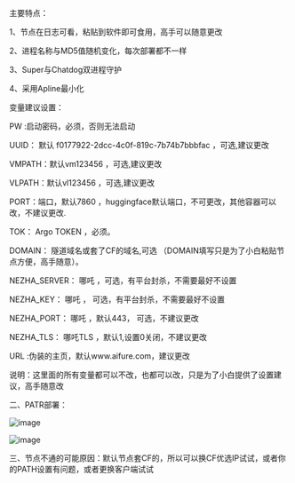 主要特点：

1、节点在日志可看，粘贴到软件即可食用，高手可以随意更改

2、进程名称与MD5值随机变化，每次部署都不一样

3、Super与Chatdog双进程守护

4、采用Apline最小化

变量建议设置：

PW  :启动密码，必须，否则无法启动

UUID： 默认 f0177922-2dcc-4c0f-819c-7b74b7bbbfac ，可选,建议更改

VMPATH：默认vm123456 ，可选,建议更改

VLPATH：默认vl123456 ，可选,建议更改

PORT：端口，默认7860 ，huggingface默认端口，不可更改，其他容器可以改，不建议更改.

TOK： Argo TOKEN ，必须。

DOMAIN： 隧道域名或套了CF的域名,可选 （DOMAIN填写只是为了小白粘贴节点方便，高手随意）。

NEZHA_SERVER： 哪吒 ，可选，有平台封杀，不需要最好不设置

NEZHA_KEY： 哪吒 ， 可选，有平台封杀，不需要最好不设置

NEZHA_PORT： 哪吒 ，默认443， 可选，不建议更改

NEZHA_TLS： 哪吒TLS ，默认1,设置0关闭，不建议更改

URL  :伪装的主页，默认www.aifure.com，建议更改

说明：这里面的所有变量都可以不改，也都可以改，只是为了小白提供了设置建议，高手随意改

二、PATR部署：

![image](https://github.com/dsadsadsss/x-docker/blob/main/png/patr1.PNG)

![image](https://github.com/dsadsadsss/x-docker/blob/main/png/patr2.PNG)

三、节点不通的可能原因：默认节点套CF的，所以可以换CF优选IP试试，或者你的PATH设置有问题，或者更换客户端试试


